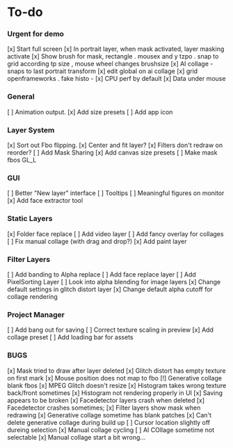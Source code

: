 # To-do
### Urgent for demo

  [x] Start full screen
  [x] In portrait layer, when mask activated, layer masking activate
  [x] Show brush for mask, rectangle . mousex and y tzpo . snap to grid according tp size , mouse wheel changes brushsize
  [x] AI collage - snaps to last portrait transform
  [x] edit global on ai collage 
  [x] grid openframeworks . fake histo - 
  [x] CPU perf by default 
  [x] Data under mouse

### General
  [ ] Animation output.
  [x] Add size presets
  [ ] Add app icon

### Layer System
  [x] Sort out Fbo flipping.
  [x] Center and fit layer?
  [x] Filters don't redraw on reorder?
  [ ] Add Mask Sharing
  [x] Add canvas size presets
  [ ] Make mask fbos GL_L

### GUI
  [ ] Better "New layer" interface
  [ ] Tooltips
  [ ] Meaningful figures on monitor
  [x] Add face extractor tool

### Static Layers
  [x] Folder face replace
  [ ] Add video layer
  [ ] Add fancy overlay for collages
  [ ] Fix manual collage (with drag and drop?)
  [x] Add paint layer


### Filter Layers
  [ ] Add banding to Alpha replace
  [ ] Add face replace layer
  [ ] Add PixelSorting Layer
  [ ] Look into alpha blending for image layers
  [x] Change default settings in glitch distort layer
  [x] Change default alpha cutoff for collage rendering
 
### Project Manager
  [ ] Add bang out for saving
  [ ] Correct texture scaling in preview
  [x] Add collage preset
  [ ] Add loading bar for assets
 
 ### BUGS
  [x] Mask tried to draw after layer deleted
  [x] Glitch distort has empty texture on first mark
  [x] Mouse position does not map to fbo
  [!] Generative collage blank fbos
  [x] MPEG Glitch doesn't resize
  [x] Histogram takes wrong texture back/front sometimes
  [x] Histogram not rendering properly in UI
  [x] Saving appears to be broken
  [x] Facedetector layers crash when deleted
  [x] Facedetector crashes sometimes;
  [x] Filter layers show mask when redrawing
  [x] Generative collage sometime has blank patches
  [x] Can't delete generative collage during build up
  [ ] Cursor location slightly off dureing selection
  [x] Manual collage cycling
  [ ] AI COllage sometime not selectable
  [x] Manual collage start a bit wrong...